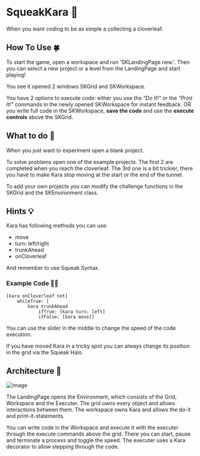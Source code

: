 # SqueakKara 🐞
When you want coding to be as simple a collecting a cloverleaf. 

## How To Use 🍀

To start the game, open a workspace and run 'SKLandingPage new.'. Then you can select a new project or a level from the LandingPage and start playing!

You see it opened 2 windows SKGrid and SKWorkspace. 

You have 2 options to execute code: either you use the *"Do It!"* or the *"Print It!"* commands in the newly opened SKWorkspace for instant feedback. OR you write full code in the SKWorkspace, **save the code** and use the **execute controls** above the SKGrid.

## What to do 🎱

When you just want to experiment open a blank project. 

To solve problems open one of the example projects. The first 2 are completed when you reach the cloverleaf. The 3rd one is a bit trickier, there you have to make Kara stop moving at the start or the end of the tunnel.

To add your own projects you can modify the challenge functions in the SKGrid and the SKEnvironment class. 

## Hints 💡

Kara has following methods you can use:
  - move
  - turn: left/right
  - trunkAhead
  - onCloverleaf

And remember to use Squeak Syntax.

### Example Code 👨‍💻

```smalltalk
[kara onCloverleaf not]
	whileTrue: [
		kara trunkAhead 
			ifTrue: [kara turn: left]
			ifFalse: [kara move]]
```

You can use the slider in the middle to change the speed of the code execution.

If you have moved Kara in a tricky spot you can always change its position in the grid via the Squeak Halo.

## Architecture 🌇

![image](https://github.com/hpi-swa-teaching/SqueakKara/assets/149858749/286cde60-77bf-498b-af44-65e80f10baff)

The LandingPage opens the Environment, which consists of the Grid, Workspace and the Executer. The grid owns every object and allows interactions between them. The workspace owns Kara and allows the do-it and print-it-statements. 

You can write code in the Workspace and execute it with the executer through the execute commands above the grid. There you can start, pause and terminate a process and toggle the speed. The executer uses a Kara decorator to allow stepping through the code. 


